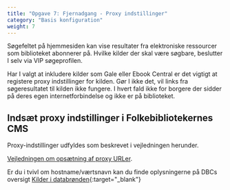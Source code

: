 ```yaml
---
title: "Opgave 7: Fjernadgang - Proxy indstillinger"
category: "Basis konfiguration"
weight: 7
---
```


Søgefeltet på hjemmesiden kan vise resultater fra elektroniske ressourcer som biblioteket abonnerer på. Hvilke kilder der skal være søgbare, beslutter I selv via VIP søgeprofilen.

Har I valgt at inkludere kilder som Gale eller Ebook Central er det vigtigt at registere proxy indstillinger for kilden. Gør I ikke det, vil links fra søgeresultatet til kilden ikke fungere. I hvert fald ikke for borgere der sidder på deres egen internetforbindelse og ikke er på biblioteket.

## Indsæt proxy indstillinger i Folkebibliotekernes CMS

Proxy-indstillinger udfyldes som beskrevet i vejledningen herunder. 

[Vejledningen om opsætning af proxy URLer](https://www.folkebibliotekernescms.dk/main/konfiguration/url-proxy-indstillinger/).

Er du i tvivl om hostname/værtsnavn kan du finde oplysningerne på DBCs oversigt [Kilder i databrønden](https://danbib.dk/kilder-databroenden){:target="_blank"}



